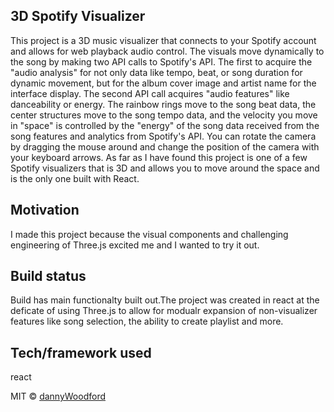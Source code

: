 ## 3D Spotify Visualizer
 This project is a 3D music visualizer that connects to your Spotify account and allows for web playback audio control. The visuals move dynamically to the song by making two API calls to Spotify's API. The first to acquire the "audio analysis" for not only data like tempo, beat, or song duration for dynamic movement, but for the album cover image and artist name for the interface display. The second API call acquires "audio features" like danceability or energy.
  The rainbow rings move to the song beat data, the center structures move to the song tempo data, and the velocity you move in "space" is controlled by the "energy" of the song data received from the song features and analytics from Spotify's API. You can rotate the camera by dragging the mouse around and change the position of the camera with your keyboard arrows. 
  As far as I have found this project is one of a few Spotify visualizers that is 3D and allows you to move around the space and is the only one built with React.     

## Motivation
  I made this project because the visual components and challenging engineering of Three.js excited me and I wanted to try it out. 

## Build status
Build has main functionalty built out.The project was created in react at the deficate of using Three.js to allow for modualr expansion of non-visualizer features like song selection, the ability to create playlist and more. 

## Tech/framework used
react

MIT © [dannyWoodford]()
